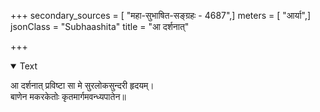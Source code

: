 +++
secondary_sources = [ "महा-सुभाषित-सङ्ग्रहः - 4687",]
meters = [ "आर्या",]
jsonClass = "Subhaashita"
title = "आ दर्शनात्"

+++

<details open><summary>Text</summary>

आ दर्शनात् प्रविष्टा सा मे सुरलोकसुन्दरी हृदयम्।  
बाणेन मकरकेतोः कृतमार्गमवन्ध्यपातेन॥
</details>
